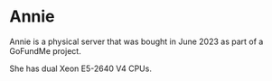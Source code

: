 # Annie

Annie is a physical server that was bought in June 2023 as part of a GoFundMe project.

She has dual Xeon E5-2640 V4 CPUs.
